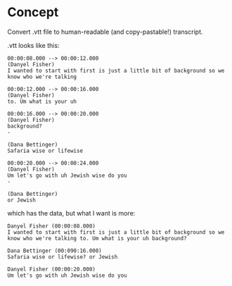 # Concept

Convert .vtt file to human-readable (and copy-pastable!) transcript.

.vtt looks like this:

```
00:00:08.000 --> 00:00:12.000
(Danyel Fisher)
I wanted to start with first is just a little bit of background so we know who we're talking

00:00:12.000 --> 00:00:16.000
(Danyel Fisher)
to. Um what is your uh

00:00:16.000 --> 00:00:20.000
(Danyel Fisher)
background?
-
 
(Dana Bettinger)
Safaria wise or lifewise

00:00:20.000 --> 00:00:24.000
(Danyel Fisher)
Um let's go with uh Jewish wise do you
-
 
(Dana Bettinger)
or Jewish
```

which has the data, but what I want is more:

```
Danyel Fisher (00:00:08.000)
I wanted to start with first is just a little bit of background so we know who we're talking to. Um what is your uh background?
 
Dana Bettinger (00:090:16.000)
Safaria wise or lifewise? or Jewish

Danyel Fisher (00:00:20.000)
Um let's go with uh Jewish wise do you
 ```


